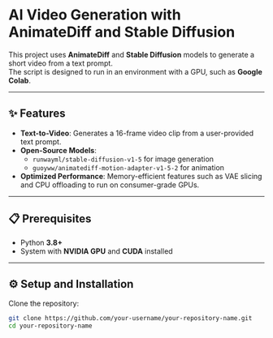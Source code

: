 # AI Video Generation with AnimateDiff and Stable Diffusion

This project uses **AnimateDiff** and **Stable Diffusion** models to generate a short video from a text prompt.  
The script is designed to run in an environment with a GPU, such as **Google Colab**.

---

## ✨ Features

- **Text-to-Video**: Generates a 16-frame video clip from a user-provided text prompt.  
- **Open-Source Models**:  
  - `runwayml/stable-diffusion-v1-5` for image generation  
  - `guoyww/animatediff-motion-adapter-v1-5-2` for animation  
- **Optimized Performance**: Memory-efficient features such as VAE slicing and CPU offloading to run on consumer-grade GPUs.

---

## 📋 Prerequisites

- Python **3.8+**
- System with **NVIDIA GPU** and **CUDA** installed

---

## ⚙️ Setup and Installation

Clone the repository:

```bash
git clone https://github.com/your-username/your-repository-name.git
cd your-repository-name
